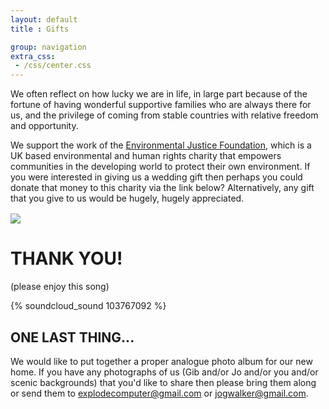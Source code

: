 ```yaml
---
layout: default
title : Gifts

group: navigation
extra_css:
 - /css/center.css
---
```


We often reflect on how lucky we are in life, in large part because of the fortune of having wonderful supportive families who are always there for us, and the privilege of coming from stable countries with relative freedom and opportunity.

We support the work of the [Environmental Justice Foundation](https://www.ejfoundation.org), which is a UK based environmental and human rights charity that empowers communities in the developing world to protect their own environment. If you were interested in giving us a wedding gift then perhaps you could donate that money to this charity via the link below? Alternatively, any gift that you give to us would be hugely, hugely appreciated.

<div class="jumbotron">
<a href="https://www.justgiving.com/gibandjo/">
<img align="center" src="http://dabuttonfactory.com/b.png?t=DONATE&f=Calibri-Bold&ts=18&tc=ffffff&it=png&c=0&bgt=unicolored&bgc=cc4646&hp=20&vp=11"></a>

<a href="/gifts/wishlist">
<img align="center" alt="" border="0" src="http://dabuttonfactory.com/b.png?t=GIFT&f=Calibri-Bold&ts=18&tc=ffffff&it=png&c=0&bgt=unicolored&bgc=7546cc&hp=34&vp=11"></a>
</div>

# THANK YOU!
(please enjoy this song)


{% soundcloud_sound 103767092 %}


## ONE LAST THING...

We would like to put together a proper analogue photo album for our new home. If you have any photographs of us (Gib and/or Jo and/or you and/or scenic backgrounds) that you'd like to share then please bring them along or send them to explodecomputer@gmail.com or jogwalker@gmail.com. 